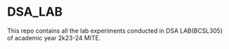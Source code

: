 # DSA_LAB
This repo contains all the lab experiments conducted in DSA LAB(BCSL305) of academic year 2k23-24 MITE.
